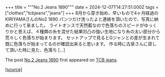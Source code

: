 +++
title = """No.2 Jeans 1890"""
date = 2024-12-07T14:27:51.000Z
tags = ["clothes","tcbjeans","jeans"]
+++
8月から穿き始め、早いもので4ヶ月経過のKIRIYAMAさんのNo2 1890 パンツだけ洗ったよと連絡を頂いたので、写真に納めに行って来ました。 ライトオンスで天然藍なので色落ちのスピードがゆっくりかと思えば、４種類の糸を混ぜた結果凹凸の強い生地になり糸の太い部分から荒々しく色落ちが始まります。 セットアップで見るとGジャンとの差が生まれて既に色落ちが始まってるのが確認出来ると思います。 作る時に古泉さんに貸して頂いた時に見た、色落ち \[…\]

The post [No.2 Jeans 1890](http://tcbjeans.com/2024/12/07/50289) first appeared on [TCB jeans](http://tcbjeans.com).

[[source]](http://tcbjeans.com/2024/12/07/50289)

